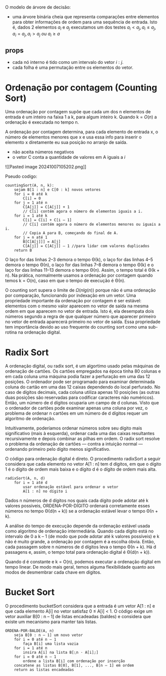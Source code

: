 O modelo de árvore de decisão:
- uma árvore binária cheia que representa comparações entre elementos para obter informações de ordem para uma sequência de entrada. Isto é, dados 2 elementos $a_{i}$ e $a_{j}$ executamos um dos testes $a_i< a_j, a_i \leq a_j, a_i = a_j, a_i > a_{j} \ ou \  a_{i} \geq a$

## props
- cada nó interno é tido como um intervalo do vetor $i:j$.
- cada folha é uma permutação entre os elementos do vetor.

# Ordenação por contagem (Counting Sort)
Uma ordenação por contagem supõe que cada um dos n elementos de entrada é um inteiro na faixa 1 a k, para algum inteiro k. Quando k = $O(n)$ a ordenação é executada no tempo n.

A ordenação por contagem determina, para cada elemento de entrada x, o número de elementos menores que x e usa essa info para inserir o elemento x diretamente eu sua posição no arranjo de saída.

- não aceita números negativos
- o vetor C conta a quantidade de valores em A iguais a $i$

![[Pasted image 20241007105202.png]]

Pseudo codigo:
```
countingSort(A, n, k):
	sejam B[1 : n] e C[0 : k] novos vetores
	for i = 0 até k
		C[i] = 0
	for j = 1 até n
		C[A[j]] = C[A[j]] + 1
		// C[i] contém agora o número de elementos iguais a i.
	for i = 1 até k
		C[i] = C[i] + C[i – 1]
		// C[i] contém agora o número de elementos menores ou iguais a i.
		// Copia A para B, começando do final de A.
	for j = n até 1
		B[C[A[j]]] = A[j]
		C[A[j]] = C[A[j]] – 1 //para lidar com valores duplicados
	return B

```
O laço for das linhas 2–3 demora o tempo Θ(k), o laço for das linhas 4–5 demora o tempo Θ(n), o laço for das linhas 7–8 demora o tempo Θ(k) e o laço for das linhas 11–13 demora o tempo Θ(n). Assim, o tempo total é Θ(k + n). Na prática, normalmente usamos a ordenação por contagem quando temos k = O(n), caso em que o tempo de execução é Θ(n). 

O counting sort supera o limite de $\Omega (n lg(n))$ porque não é uma ordenação por comparação, funcionando por indexação em um vetor. Uma propriedade importante da ordenação por contagem é ser estável: elementos com o mesmo valor aparecem no vetor de saída na mesma ordem em que aparecem no vetor de entrada. Isto é, ela desempata dois números segundo a regra de que qualquer número que aparecer primeiro no vetor de entrada aparecerá primeiro no vetor de saída. Essa propriedade tem importância devido ao uso frequente do counting sort como uma sub-rotina na ordenação digital.

# Radix Sort
A ordenação digital, ou radix sort, é um algortimo usado pelas máquinas de ordenação de cartões. Os cartões empregados na época tinha 80 colunas e em cada coluna uma máquina podia fazer a perfuração em uma das 12 posições. O ordenador pode ser programado para examinar determinada coluna do cartão em uma das 12 caixas dependendo do local perfurado. No caso de dígitos decimais, cada coluna utiliza apenas 10 posições (as outras duas posições são reservadas para codificar caracteres não numéricos). Então, um número de d dígitos ocuparia um campo de d colunas. Visto que o ordenador de cartões pode examinar apenas uma coluna por vez, o problema de ordenar n cartões em um número de d dígitos requer um algoritmo de ordenação.

Intuitivamente, poderíamos ordenar números sobre seu dígito mais significativo (mais à esquerda), ordenar cada uma das caixas resultantes recursivamente e depois combinar as pilhas em ordem. O radix sort resolve o problema da ordenação de cartões — contra a intuição normal — ordenando primeiro pelo dígito menos significativo.

O código para ordenação digital é direto. O procedimento radixSort a seguir considera que cada elemento no vetor A[1 : n] tem d dígitos, em que o dígito 1 é o dígito de ordem mais baixa e o dígito d é o dígito de ordem mais alta.

```
radixSort(A, n, d)
	for i = 1 até d
		usar ordenação estável para ordenar o vetor
		A[1 : n] no dígito i
```

Dados n números de d dígitos nos quais cada dígito pode adotar até k valores possíveis, ORDENA-POR-DÍGITO ordenará corretamente esses números no tempo Θ(d(n + k)) se a ordenação estável levar o tempo Θ(n + k). 

A análise do tempo de execução depende da ordenação estável usada como algoritmo de ordenação intermediária. Quando cada dígito está no intervalo de 0 a k – 1 (de modo que pode adotar até k valores possíveis) e k não é muito grande, a ordenação por contagem é a escolha óbvia. Então, cada passagem sobre n números de d dígitos leva o tempo Θ(n + k). Há d passagens e, assim, o tempo total para ordenação digital é Θ(d(n + k)).

Quando d é constante e k = O(n), podemos executar a ordenação digital em tempo linear. De modo mais geral, temos alguma flexibilidade quanto aos modos de desmembrar cada chave em dígitos.

# Bucket Sort
O procedimento bucketSort considera que a entrada é um vetor A[1 : n] e que cada elemento A[i] no vetor satisfaz 0 ≤ A[i] < 1. O código exige um vetor auxiliar B[0 : n – 1] de listas encadeadas (baldes) e considera que existe um mecanismo para manter tais listas.

```
ORDENA-POR-BALDE(A, n)
	seja B[0 : n – 1] um novo vetor
	for i = 0 até n – 1
		faça B[i] uma lista vazia
	for i = 1 até n
		insira A[i] na lista B[⎿n · A[i]⏌]
	for i = 0 até n – 1
		ordene a lista B[i] com ordenação por inserção
	concatene as listas B[0], B[1], ..., B[n – 1] em ordem
	return as listas encadeadas
```


